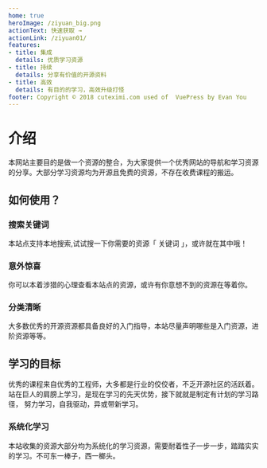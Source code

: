 ```yaml
---
home: true
heroImage: /ziyuan_big.png
actionText: 快速获取 →
actionLink: /ziyuan01/
features:
- title: 集成
  details: 优质学习资源
- title: 持续
  details: 分享有价值的开源资料
- title: 高效
  details: 有目的的学习，高效升级打怪
footer: Copyright © 2018 cuteximi.com used of  VuePress by Evan You
---
```




# 介绍

本网站主要目的是做一个资源的整合，为大家提供一个优秀网站的导航和学习资源的分享。大部分学习资源均为开源且免费的资源，不存在收费课程的搬运。

## 如何使用？

### 搜索关键词

本站点支持本地搜索,试试搜一下你需要的资源「 关键词 」，或许就在其中哦！

### 意外惊喜

你可以本着涉猎的心理查看本站点的资源，或许有你意想不到的资源在等着你。

### 分类清晰

大多数优秀的开源资源都具备良好的入门指导，本站尽量声明哪些是入门资源，进阶资源等等。

## 学习的目标

优秀的课程来自优秀的工程师，大多都是行业的佼佼者，不乏开源社区的活跃着。站在巨人的肩膀上学习，是现在学习的先天优势，接下就就是制定有计划的学习路径，
努力学习，自我驱动，异或带新学习。

### 系统化学习

本站收集的资源大部分均为系统化的学习资源，需要耐着性子一步一步，踏踏实实的学习。不可东一棒子，西一榔头。
